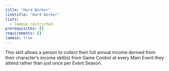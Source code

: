 ```yaml
---
title: "Hard Worker"
linktitle: "Hard Worker"
lists:
  - lammie-restricted
prerequisites: []
requirements: []
lammie: true
---
```


This skill allows a person to collect their full annual income derived from their character’s income skill(s) from Game
Control at every Main Event they attend rather than just once per Event Season.
